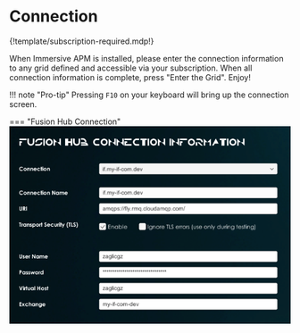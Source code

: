 # Connection

{!template/subscription-required.mdp!}

When Immersive APM is installed, please enter the connection information to any grid defined and accessible via your subscription. 
When all connection information is complete, press "Enter the Grid". 
Enjoy!

!!! note "Pro-tip"
    Pressing `F10` on your keyboard will bring up the connection screen.


=== "Fusion Hub Connection"
    ![Fusion Hub Connection](img/connectionscreen.png)
